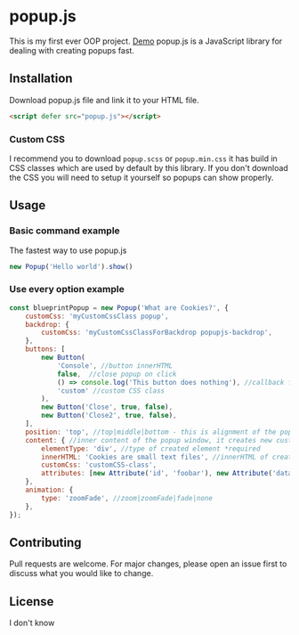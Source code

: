 # popup.js
This is my first ever OOP project.
[Demo](https://goodideagiver.github.io/popup/)
popup.js is a JavaScript library for dealing with creating popups fast.

## Installation

Download popup.js file and link it to your HTML file.
```html
<script defer src="popup.js"></script>
```

### Custom CSS
I recommend you to download `popup.scss` or `popup.min.css` it has build in CSS classes which are used by default by this library. If you don't download the CSS you will need to setup it yourself so popups can show properly.

## Usage

### Basic command example
The fastest way to use popup.js
```javascript
new Popup('Hello world').show()
```
### Use every option example
```javascript
const blueprintPopup = new Popup('What are Cookies?', {
	customCss: 'myCustomCssClass popup',
	backdrop: {
		customCss: 'myCustomCssClassForBackdrop popupjs-backdrop',
	},
	buttons: [
		new Button(
			'Console', //button innerHTML
			false,  //close popup on click
			() => console.log('This button does nothing'), //callback function
			'custom' //custom CSS class
		),
		new Button('Close', true, false),
		new Button('Close2', true, false),
	],
	position: 'top', //top|middle|bottom - this is alignment of the popup window
	content: { //inner content of the popup window, it creates new custom element
		elementType: 'div', //type of created element *required
		innerHTML: 'Cookies are small text files', //innerHTML of created element
        customCss: 'customCSS-class',
        attributes: [new Attribute('id', 'foobar'), new Attribute('data', 'hello')], //custom attributes
	},
	animation: {
		type: 'zoomFade', //zoom|zoomFade|fade|none
	},
});
```

## Contributing
Pull requests are welcome. For major changes, please open an issue first to discuss what you would like to change.

## License
I don't know
